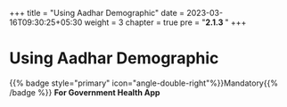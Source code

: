 +++
title = "Using Aadhar Demographic"
date = 2023-03-16T09:30:25+05:30
weight = 3
chapter = true
pre = "<b>2.1.3 </b>"
+++

# Using Aadhar Demographic
{{% badge style="primary" icon="angle-double-right"%}}Mandatory{{% /badge %}} **For Government Health App**



